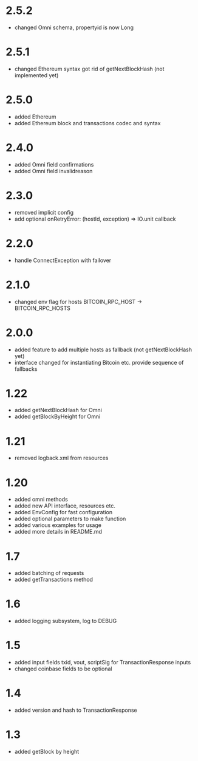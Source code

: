 # 2.5.2

* changed Omni schema, propertyid is now Long

# 2.5.1 

* changed Ethereum syntax got rid of getNextBlockHash (not implemented yet)

# 2.5.0

* added Ethereum 
* added Ethereum block and transactions codec and syntax

# 2.4.0

* added Omni field confirmations
* added Omni field invalidreason

# 2.3.0

* removed implicit config
* add optional onRetryError: (hostId, exception) => IO.unit callback

# 2.2.0

* handle ConnectException with failover

# 2.1.0

* changed env flag for hosts BITCOIN_RPC_HOST -> BITCOIN_RPC_HOSTS

# 2.0.0

* added feature to add multiple hosts as fallback (not getNextBlockHash yet)
* interface changed for instantiating Bitcoin etc. provide sequence of fallbacks

# 1.22

* added getNextBlockHash for Omni
* added getBlockByHeight for Omni

# 1.21

* removed logback.xml from resources

# 1.20

* added omni methods
* added new API interface, resources etc.
* added EnvConfig for fast configuration 
* added optional parameters to make function
* added various examples for usage
* added more details in README.md

# 1.7

* added batching of requests
* added getTransactions method

# 1.6

* added logging subsystem, log to DEBUG

# 1.5

* added input fields txid, vout, scriptSig for TransactionResponse inputs  
* changed coinbase fields to be optional

# 1.4

* added version and hash to TransactionResponse

# 1.3

* added getBlock by height
